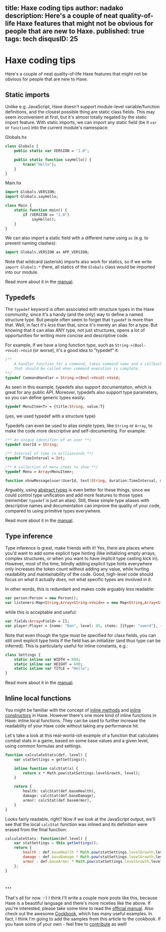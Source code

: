 title: Haxe coding tips
author: nadako
description: Here's a couple of neat quality-of-life Haxe features that might not be obvious for people that are new to Haxe.
published: true
tags: tech
disqusID: 25
---
# Haxe coding tips

Here's a couple of neat quality-of-life Haxe features that might not be obvious for people that are new to Haxe.


## Static imports

Unlike e.g. JavaScript, Haxe doesn't support module-level variable/function definitions,
and the closest possible thing are static class fields. This may seem inconvenient
at first, but it's almost totally negated by the static import feature. With static imports, we
can import any static field (be it `var` or `function`) into the current module's namespace:

Globals.hx
```haxe
class Globals {
    public static var VERSION = "1.0";

    public static function sayHello() {
        trace("Hello");
    }
}
```

Main.hx
```haxe
import Globals.VERSION;
import Globals.sayHello;

class Main {
    static function main() {
        if (VERSION == "1.0")
            sayHello();
    }
}
```

We can also import a static field with a different name using `as` (e.g. to prevent naming clashes):

```haxe
import Globals.VERSION as APP_VERSION;
```

Note that wildcard (asterisk) imports also work for statics, so if we write `import Globals.*`
there, all statics of the `Globals` class would be imported into our module.

Read more about it in the [manual](http://haxe.org/manual/type-system-import.html).


## Typedefs

The `typedef` keyword is often associated with structure types in the Haxe community, since it's a handy (and the only)
way to define a named structure type. But people often seem to forget that `typedef` is more than that. Well, in fact
it's *less* than that, since it's merely an alias for a type. But knowing that it can alias ANY type, not just
structures, opens a lot of opportunities for writing more concise and descriptive code.

For example, if we have a long function type, such as `String->(Bool->Void)->Void` (or worse), it's a good idea
to "typedef" it:

```haxe
/**
    A handler function for a command, takes command name and a callback
    that should be called when command execution is complete.
**/
typedef CommandHandler = String->(Bool->Void)->Void;
```

As seen in this example, typedefs also support documentation, which is great for any public API. Moreover,
typedefs also support type parameters, so you can define generic types easily:

```haxe
typedef MenuItem<T> = {title:String, value:T}
```
(yes, we used typedef with a structure type)

Typedefs can even be used to alias simple types, like `String` or `Array`, to make the code
more descriptive and self-documenting. For example:

```haxe
/** An unique identifier of an user **/
typedef UserId = String;

/** Interval of time in milliseconds **/
typedef TimeInterval = Int;

/** A collection of menu items to show **/
typedef Menu = Array<MenuItem>;

function showMessage(user:UserId, text:String, duration:TimeInterval, menu:Menu)
```

Arguably, using [abstract types](http://haxe.org/manual/types-abstract.html) is even better for these things,
since we could control type unification and add more features to those types (remember `typedef` is just an alias).
Still, these simple type aliases with descriptive names and documentation can improve the quality of your code, compared to
using primitive types everywhere.

Read more about it in the [manual](http://haxe.org/manual/type-system-typedef.html).


## Type inference

Type inference is great, make friends with it! Yes, there are places where you'd want to add some explicit type hinting
(like initializing empty arrays, complex structures, or when you want to have implicit type casting kick in). However,
most of the time, blindly adding explicit type hints everywhere only increases the token count without adding any value, while
hurting readability and maintainability of the code. Good, high-level code should focus on what it actually *does*, not
what specific types are involved in it.

In other words, this is redundant and makes code arguably _less_ readable:
```haxe
var person:Person = new Person();
var listeners:Map<String,Array<String->Void>> = new Map<String,Array<String->Void>>();
```

while this is acceptable and useful:
```haxe
var fields:Array<Field> = [];
var player:Player = {name: "Dan", level: 85, items: [{type: "sword"}, {type: "potion"}]};
```

Note that even though the type must be specified for class fields, you can still omit explicit type hints if the field
has an initializer (and thus type can be inferred). This is particularly useful for inline constants, e.g.:

```haxe
class Settings {
    static inline var WIDTH = 800;
    static inline var HEIGHT = 600;
    static inline var TITLE = "Hello";
}
```

Read more about it in the [manual](https://haxe.org/manual/type-system-type-inference.html).


## Inline local functions

You might be familiar with the concept of [inline methods](http://haxe.org/manual/class-field-inline.html) and
[inline constructors](http://haxe.org/manual/lf-inline-constructor.html) in Haxe. However there's one more kind
of inline functions in Haxe: inline local functions. They can be used to further increase the readability of your Haxe
code without taking any performance hit.

Let's take a look at this real-world-ish example of a function that calculates combat stats in a game,
based on some base values and a given level, using common formulas and settings.

```haxe
function calculateStats(def, level) {
    var statSettings = getSettings();

    inline function calcStat(x) {
        return x * Math.pow(statSettings.levelGrowth, level);
    }

    return {
        health: calcStat(def.baseHealth),
        damage: calcStat(def.baseDamage),
        armor: calcStat(def.baseArmor),
    }
}
```

Looks fairly readable, right? Now if we look at the JavaScript output, we'll see that the local `calcStat` function was inlined and its definition were erased from the final function:

```js
calculateStats: function(def,level) {
    var statSettings = this.getSettings();
    return {
        health : def.baseHealth * Math.pow(statSettings.levelGrowth,level),
        damage : def.baseDamage * Math.pow(statSettings.levelGrowth,level),
        armor : def.baseArmor * Math.pow(statSettings.levelGrowth,level)
    };
}
```

## ...

That's all for now. :-) I think I'll write a couple more posts like this, because Haxe is a beautiful language
and there's more niceties like the above. If you're interested, please take some time to read the [official manual](https://haxe.org/manual/introduction.html). Also check out the awesome [Cookbook](http://code.haxe.org/), which has many
useful examples. In fact, I think I'm going to add the samples from this article
to the cookbook. If you have some of your own - feel free to [contribute](https://github.com/HaxeFoundation/code-cookbook) as well!
